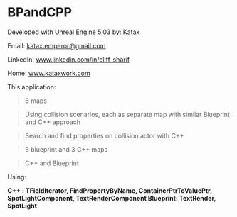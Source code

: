 # BPandCPP
Developed with Unreal Engine 5.03
by: Katax 



Email: katax.emperor@gmail.com 


LinkedIn: www.linkedin.com/in/cliff-sharif


Home: www.kataxwork.com





This application:

> 6 maps

> Using collision scenarios, each as separate map with similar Blueprint and C++ approach


> Search and find properties on collision actor with C++


> 3 blueprint and 3 C++ maps


> C++ and Blueprint



Using:<b>

C++ : TFieldIterator<UProperty>,  FindPropertyByName, ContainerPtrToValuePtr, SpotLightComponent, TextRenderComponent
Blueprint: TextRender, SpotLight </b>

